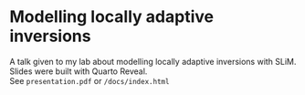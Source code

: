 # Modelling locally adaptive inversions  
A talk given to my lab about modelling locally adaptive inversions with SLiM. Slides were built with Quarto Reveal.  
See `presentation.pdf`  or `/docs/index.html`
